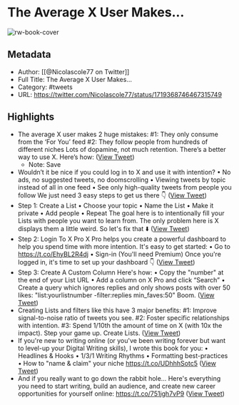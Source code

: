 # The Average X User Makes...

![rw-book-cover](https://pbs.twimg.com/profile_images/1643230477854097408/Rp3nKAK4.jpg)

## Metadata
- Author: [[@Nicolascole77 on Twitter]]
- Full Title: The Average X User Makes...
- Category: #tweets
- URL: https://twitter.com/Nicolascole77/status/1719368746467315749

## Highlights
- The average X user makes 2 huge mistakes:
  #1: They only consume from the ‘For You’ feed
  #2: They follow people from hundreds of different niches
  Lots of dopamine, not much retention.
  There’s a better way to use X. Here’s how: ([View Tweet](https://twitter.com/Nicolascole77/status/1719368746467315749))
    - Note: Save
- Wouldn’t it be nice if you could log in to X and use it with intention?
  • No ads, no suggested tweets, no doomscrolling
  • Viewing tweets by topic instead of all in one feed
  • See only high-quality tweets from people you follow
  We just need 3 easy steps to get us there 👇 ([View Tweet](https://twitter.com/Nicolascole77/status/1719368750867046556))
- Step 1: Create a List
  • Choose your topic
  ​• Name the List
  • Make it private
  • Add people
  • Repeat
  The goal here is to intentionally fill your Lists with people you want to learn from.
  The only problem here is X displays them a little weird.
  So let's fix that ⬇️ ([View Tweet](https://twitter.com/Nicolascole77/status/1719368753157214714))
- Step 2: Login To X Pro
  X Pro helps you create a powerful dashboard to help you spend time with more intention.
  It's easy to get started:
  • Go to https://t.co/EhyBL2R4dj
  • Sign-in (You'll need Premium)
  Once you're logged in, it's time to set up your dashboard 👇 ([View Tweet](https://twitter.com/Nicolascole77/status/1719368755703075245))
- Step 3: Create A Custom Column
  Here's how:
  • Copy the "number" at the end of your List URL
  • Add a column on X Pro and click “Search”
  • Create a query which ignores replies and only shows posts with over 50 likes:
  "list:yourlistnumber -filter:replies min_faves:50"
  Boom. ([View Tweet](https://twitter.com/Nicolascole77/status/1719368758647472286))
- Creating Lists and filters like this have 3 major benefits:
  #1: Improve signal-to-noise ratio of tweets you see.
  #2: Foster specific relationships with intention.
  #3: Spend 1/10th the amount of time on X (with 10x the impact).
  Step your game up.
  Create Lists. ([View Tweet](https://twitter.com/Nicolascole77/status/1719368761294172250))
- If you're new to writing online (or you've been writing forever but want to level-up your Digital Writing skills), I wrote this book for you:
  • Headlines & Hooks
  • 1/3/1 Writing Rhythms
  • Formatting best-practices
  • How to "name & claim" your niche
  https://t.co/UDhhhSotc5 ([View Tweet](https://twitter.com/Nicolascole77/status/1719368763995275714))
- And if you really want to go down the rabbit hole…
  Here's everything you need to start writing, build an audience, and create new career opportunities for yourself online:
  https://t.co/751jgh7vP9 ([View Tweet](https://twitter.com/Nicolascole77/status/1719368766969004420))
